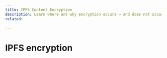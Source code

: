 ```yaml
---
title: IPFS Content Encryption
description: Learn where and why encryption occurs — and does not occur — in IPFS.
related:

---
```


# IPFS encryption
